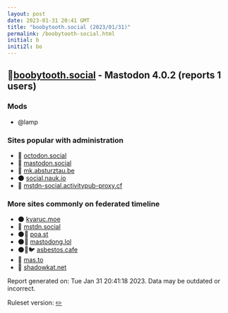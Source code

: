 ```yaml
---
layout: post
date: 2023-01-31 20:41 GMT
title: "boobytooth.social (2023/01/31)"
permalink: /boobytooth-social.html
initial: b
initi2l: bo
---
```


## 🐘[boobytooth.social](https://boobytooth.social) - Mastodon 4.0.2 (reports 1 users)

### Mods
 * @lamp

### Sites popular with administration

* 🐘 [octodon.social](/octodon-social.html)
* 🧸 [mastodon.social](/mastodon-social.html)
* 🐘 [mk.absturztau.be](/mk-absturztau-be.html)
* 🌑 [social.nauk.io](/social-nauk-io.html)
* 🐘 [mstdn-social.activitypub-proxy.cf](/mstdn-social-activitypub-proxy-cf.html)

### More sites commonly on federated timeline

* 🌑 [kyaruc.moe](/kyaruc-moe.html)
* 🐘 [mstdn.social](/mstdn-social.html)
* 🌑🧸 [poa.st](/poa-st.html)
* 🌑🧸 [mastodong.lol](/mastodong-lol.html)
* 🌑🧸🐦 [asbestos.cafe](/asbestos-cafe.html)
* 🐘 [mas.to](/mas-to.html)
* 🐘 [shadowkat.net](/shadowkat-net.html)

Report generated on: Tue Jan 31 20:41:18 2023. Data may be outdated or incorrect.

Ruleset version: [✏️](/version-pencil)
